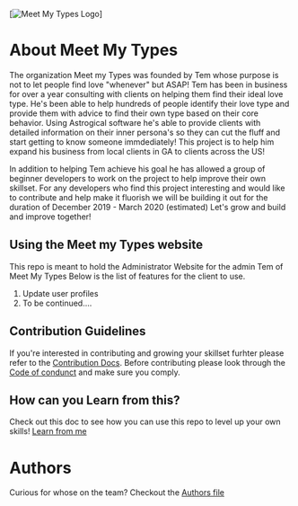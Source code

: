 [![Meet My Types Logo](https://github.com/zCode-Solutions/meetMyTypes/blob/dev/meetmytypesadmin/logo/meetmytypes-logo.png)]
# About Meet My Types

The organization Meet my Types was founded by Tem whose purpose is not to let people find love "whenever" but ASAP! Tem has been in business for over a year consulting with clients on helping them find their ideal love type. He's been able to help hundreds of people identify their love type and provide them with advice to find their own type based on their core behavior. Using Astrogical software he's able to provide clients with detailed information on their inner persona's so they can cut the fluff and start getting to know someone immdediately! This project is to help him expand his business from local clients in GA to clients across the US!

In addition to helping Tem achieve his goal he has allowed a group of beginner developers to work on the project to help improve their own skillset. For any developers who find this project interesting and would like to contribute and help make it fluorish we will be building it out for the duration of December 2019 - March 2020 (estimated) Let's grow and build and improve together!

## Using the Meet my Types website
This repo is meant to hold the Administrator Website for the admin Tem of Meet My Types Below is the list of features for the client to use.
1. Update user profiles
2. To be continued....

## Contribution Guidelines
If you're interested in contributing and growing your skillset furhter please refer to the [Contribution Docs](https://github.com/zCode-Solutions/meetMyTypes/blob/dev/CONTRIBUTING.md). Before contributing please look through the [Code of condunct](https://github.com/zCode-Solutions/meetMyTypes/blob/dev/CODE_OF_CONDUCT.md) and make sure you comply.

## How can you Learn from this?
Check out this doc to see how you can use this repo to level up your own skills! [Learn from me]()

# Authors
Curious for whose on the team? Checkout the [Authors file](https://github.com/zCode-Solutions/meetMyTypes/blob/dev/AUTHORS.md)

